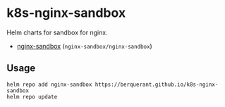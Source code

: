 # k8s-nginx-sandbox

Helm charts for sandbox for nginx.

- [nginx-sandbox](https://github.com/berquerant/k8s-nginx-sandbox/blob/main/charts/nginx-sandbox/README.md) (`nginx-sandbox/nginx-sandbox`)

## Usage

``` shell
helm repo add nginx-sandbox https://berquerant.github.io/k8s-nginx-sandbox
helm repo update
```
